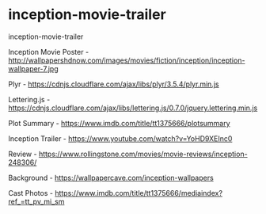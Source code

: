# inception-movie-trailer
inception-movie-trailer

<!-- Sources -->
Inception Movie Poster - http://wallpapershdnow.com/images/movies/fiction/inception/inception-wallpaper-7.jpg

Plyr - https://cdnjs.cloudflare.com/ajax/libs/plyr/3.5.4/plyr.min.js

Lettering.js - https://cdnjs.cloudflare.com/ajax/libs/lettering.js/0.7.0/jquery.lettering.min.js

Plot Summary - https://www.imdb.com/title/tt1375666/plotsummary

Inception Trailer - https://www.youtube.com/watch?v=YoHD9XEInc0

Review - https://www.rollingstone.com/movies/movie-reviews/inception-248306/

Background - https://wallpapercave.com/inception-wallpapers

Cast Photos - https://www.imdb.com/title/tt1375666/mediaindex?ref_=tt_pv_mi_sm
